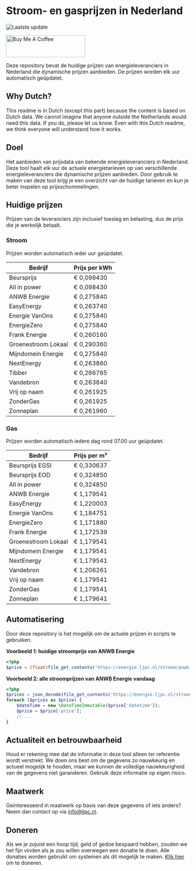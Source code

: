 # Stroom- en gasprijzen in Nederland

![Laatste update](https://img.shields.io/badge/laatste%20update-2025--04--12%2001%3A00%20CET-brightgreen)

<a href="https://www.buymeacoffee.com/Lars-" target="_blank"><img src="https://cdn.buymeacoffee.com/buttons/v2/default-orange.png" alt="Buy Me A Coffee" height="60" style="height: 60px !important;width: 217px !important;" ></a>

Deze repository bevat de huidige prijzen van energieleveranciers in Nederland die dynamische prijzen aanbieden. De prijzen worden elk uur automatisch geüpdatet.

## Why Dutch?

This readme is in Dutch (except this part) because the content is based on Dutch data. We cannot imagine that anyone outside the Netherlands would need this data. If you do, please let us know. Even with this Dutch readme, we think
everyone will understand how it works.

## Doel

Het aanbieden van prijsdata van bekende energieleveranciers in Nederland. Deze tool haalt elk uur de actuele energietarieven op van verschillende energieleveranciers die dynamische prijzen aanbieden. Door gebruik te maken van deze tool
krijg je een overzicht van de huidige tarieven en kun je beter inspelen op prijsschommelingen.

## Huidige prijzen

Prijzen van de leveranciers zijn inclusief toeslag en belasting, dus de prijs die je werkelijk betaalt.

### Stroom

Prijzen worden automatisch ieder uur geüpdatet.

 Bedrijf | Prijs per kWh 
---------|---------------
Beursprijs | € 0,098430
All in power | € 0,098430
ANWB Energie | € 0,275840
EasyEnergy | € 0,263740
Energie VanOns | € 0,275840
EnergieZero | € 0,275840
Frank Energie | € 0,260160
Groenestroom Lokaal | € 0,290360
Mijndomein Energie | € 0,275840
NextEnergy | € 0,263860
Tibber | € 0,266765
Vandebron | € 0,263840
Vrij op naam | € 0,261925
ZonderGas | € 0,261925
Zonneplan | € 0,261960


### Gas

Prijzen worden automatisch iedere dag rond 07.00 uur geüpdatet.

 Bedrijf | Prijs per m³ 
---------|--------------
Beursprijs EGSI | € 0,330637
Beursprijs EOD | € 0,324850
All in power | € 0,324850
ANWB Energie | € 1,179541
EasyEnergy | € 1,220003
Energie VanOns | € 1,184751
EnergieZero | € 1,171880
Frank Energie | € 1,172539
Groenestroom Lokaal | € 1,179541
Mijndomein Energie | € 1,179541
NextEnergy | € 1,179541
Vandebron | € 1,206261
Vrij op naam | € 1,179541
ZonderGas | € 1,179541
Zonneplan | € 1,179641


## Automatisering

Door deze repository is het mogelijk om de actuele prijzen in scripts te gebruiken.

**Voorbeeld 1: huidige stroomprijs van ANWB Energie**

```php
<?php
$price = (float)file_get_contents('https://energie.ljpc.nl/stroom/anwb-energie-nu.txt');

```

**Voorbeeld 2: alle stroomprijzen van ANWB Energie vandaag**

```php
<?php
$prices = json_decode(file_get_contents('https://energie.ljpc.nl/stroom/all-in-power-vandaag.json'),true);
foreach ($prices as $price) {
    $dateTime = new \DateTimeImmutable($price['datetime']);
    $price = $price['price'];
    // ...
}
```

## Actualiteit en betrouwbaarheid

Houd er rekening mee dat de informatie in deze tool alleen ter referentie wordt verstrekt. We doen ons best om de gegevens zo nauwkeurig en actueel mogelijk te houden, maar we kunnen de volledige nauwkeurigheid van de gegevens niet
garanderen. Gebruik deze informatie op eigen risico.

## Maatwerk

Geïnteresseerd in maatwerk op basis van deze gegevens of iets anders? Neem dan contact op
via [info@ljpc.nl](mailto:info@ljpc.nl?subject=Energie%20prijzen).

## Doneren

Als we je zojuist een hoop tijd, geld of gedoe bespaard hebben, zouden we het fijn vinden als je zou willen overwegen een
donatie te doen. Alle donaties worden gebruikt om systemen als dit mogelijk te
maken. [Klik hier](https://www.buymeacoffee.com/Lars-) om te doneren.
